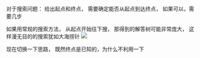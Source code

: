 对于搜索问题： 给出起点和终点， 需要确定能否从起点到达终点， 如果可以，需要几步

如果用常规的搜索方法， 从起点开始往下搜， 那得到的解答树可能非常庞大， 这样漫无目的的搜索犹如大海捞针
![](https://pic1.zhimg.com/80/v2-d418dc1e544bd3dda57b1ecb30dad450_720w.webp)

现在切换一下思路， 既然终点是已知的，为什么不利用一下